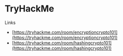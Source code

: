# TryHackMe

Links
- [https://tryhackme.com/room/encryptioncrypto101](https://tryhackme.com/room/encryptioncrypto101)
- [https://tryhackme.com/room/hashingcrypto101](https://tryhackme.com/room/hashingcrypto101)
